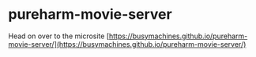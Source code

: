 # pureharm-movie-server

Head on over to the microsite [https://busymachines.github.io/pureharm-movie-server/](https://busymachines.github.io/pureharm-movie-server/)

